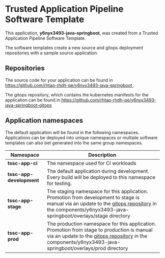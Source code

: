 # Trusted Application Pipeline Software Template

This application, **y6nyx3493-java-springboot**, was created from a Trusted Application Pipeline Software Template.

The software templates create a new source and gitops deployment repositories with a sample source application. 

## Repositories

The source code for your application can be found in [https://github.com/rhtap-rhdh-qe/y6nyx3493-java-springboot ](https://github.com/rhtap-rhdh-qe/y6nyx3493-java-springboot ).
 
The gitops repository, which contains the kubernetes manifests for the application can be found in 
[https://github.com/rhtap-rhdh-qe/y6nyx3493-java-springboot-gitops ](https://github.com/rhtap-rhdh-qe/y6nyx3493-java-springboot-gitops ) 

## Application namespaces 

The default application will be found in the following namespaces. Applications can be deployed into unique namespaces or multiple software templates can also bet generated into the same group namespaces.  

|  Namespace   |  Description   |  
| -------- | -------- |
| **tssc-app-ci** | The namespace used for CI workloads |
| **tssc-app-development** | The default application during development. Every build will be deployed to this namespace for testing. |
| **tssc-app-stage** | The staging namespace for this application. Promotion from development to stage is manual via an update to the [gitops repository](https://github.com/rhtap-rhdh-qe/y6nyx3493-java-springboot-gitops ) in the components/y6nyx3493-java-springboot/overlays/stage directory |
| **tssc-app-prod** | The production namespace for this application. Promotion from stage to production is manual via an update to the [gitops repository](https://github.com/rhtap-rhdh-qe/y6nyx3493-java-springboot-gitops ) in the components/y6nyx3493-java-springboot/overlays/prod directory |